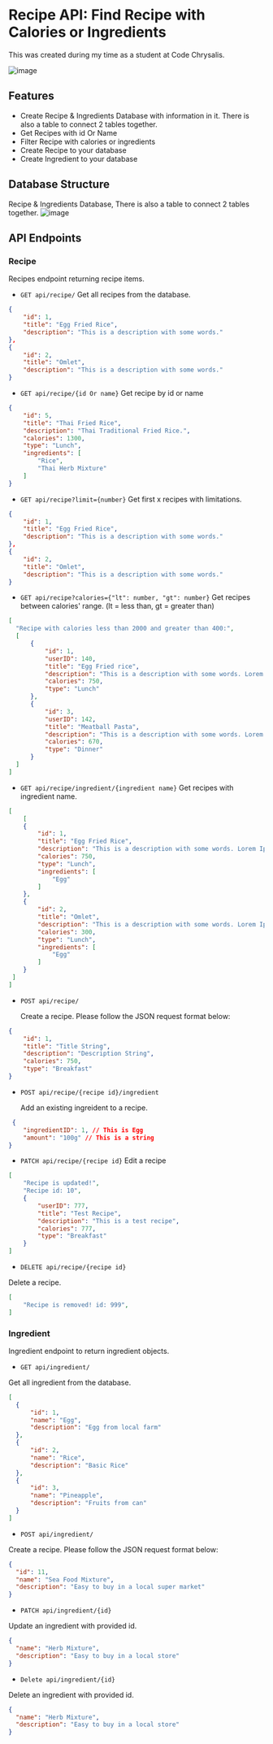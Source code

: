 # Recipe API: Find Recipe with Calories or Ingredients

This was created during my time as a student at Code Chrysalis.

![image](./images/top.jpeg)

## Features

- Create Recipe & Ingredients Database with information in it. There is also a table to connect 2 tables together.
- Get Recipes with id Or Name
- Filter Recipe with calories or ingredients
- Create Recipe to your database
- Create Ingredient to your database

## Database Structure

Recipe & Ingredients Database, There is also a table to connect 2 tables together.
![image](./images/recipe_db_structure.png)

## API Endpoints

### Recipe

Recipes endpoint returning recipe items.

- `GET api/recipe/`
  Get all recipes from the database.

```JSON
{
    "id": 1,
    "title": "Egg Fried Rice",
    "description": "This is a description with some words."
},
{
    "id": 2,
    "title": "Omlet",
    "description": "This is a description with some words."
}
```

- `GET api/recipe/{id Or name}`
  Get recipe by id or name

```JSON
{
    "id": 5,
    "title": "Thai Fried Rice",
    "description": "Thai Traditional Fried Rice.",
    "calories": 1300,
    "type": "Lunch",
    "ingredients": [
        "Rice",
        "Thai Herb Mixture"
    ]
}
```

- `GET api/recipe?limit={number}`
  Get first x recipes with limitations.

```JSON
{
    "id": 1,
    "title": "Egg Fried Rice",
    "description": "This is a description with some words."
},
{
    "id": 2,
    "title": "Omlet",
    "description": "This is a description with some words."
}
```

- `GET api/recipe?calories={"lt": number, "gt": number}`
  Get recipes between calories' range.
  (lt = less than, gt = greater than)

```JSON
[
  "Recipe with calories less than 2000 and greater than 400:",
  [
      {
          "id": 1,
          "userID": 140,
          "title": "Egg Fried rice",
          "description": "This is a description with some words. Lorem Ipsum........",
          "calories": 750,
          "type": "Lunch"
      },
      {
          "id": 3,
          "userID": 142,
          "title": "Meatball Pasta",
          "description": "This is a description with some words. Lorem Ipsum........",
          "calories": 670,
          "type": "Dinner"
      }
  ]
]
```

- `GET api/recipe/ingredient/{ingredient name}`
  Get recipes with ingredient name.

```JSON
[
    [
    {
        "id": 1,
        "title": "Egg Fried Rice",
        "description": "This is a description with some words. Lorem Ipsum........",
        "calories": 750,
        "type": "Lunch",
        "ingredients": [
            "Egg"
        ]
    },
    {
        "id": 2,
        "title": "Omlet",
        "description": "This is a description with some words. Lorem Ipsum........",
        "calories": 300,
        "type": "Lunch",
        "ingredients": [
            "Egg"
        ]
    }
 ]
]
```

- `POST api/recipe/`

  Create a recipe. Please follow the JSON request format below:

```JSON
{
    "id": 1,
    "title": "Title String",
    "description": "Description String",
    "calories": 750,
    "type": "Breakfast"
}
```

- `POST api/recipe/{recipe id}/ingredient`

  Add an existing ingreident to a recipe.

```JSON
 {
    "ingredientID": 1, // This is Egg
    "amount": "100g" // This is a string
}
```

- `PATCH api/recipe/{recipe id}`
  Edit a recipe

```JSON
[
    "Recipe is updated!",
    "Recipe id: 10",
    {
        "userID": 777,
        "title": "Test Recipe",
        "description": "This is a test recipe",
        "calories": 777,
        "type": "Breakfast"
    }
]
```

- `DELETE api/recipe/{recipe id}`

Delete a recipe.

```JSON
[
    "Recipe is removed! id: 999",
]
```

### Ingredient

Ingredient endpoint to return ingredient objects.

- `GET api/ingredient/`

Get all ingredient from the database.

```JSON
[
  {
      "id": 1,
      "name": "Egg",
      "description": "Egg from local farm"
  },
  {
      "id": 2,
      "name": "Rice",
      "description": "Basic Rice"
  },
  {
      "id": 3,
      "name": "Pineapple",
      "description": "Fruits from can"
  }
]
```

- `POST api/ingredient/`

Create a recipe. Please follow the JSON request format below:

```JSON
{
  "id": 11,
  "name": "Sea Food Mixture",
  "description": "Easy to buy in a local super market"
}
```

- `PATCH api/ingredient/{id}`

Update an ingredient with provided id.

```JSON
{
  "name": "Herb Mixture",
  "description": "Easy to buy in a local store"
}
```

- `Delete api/ingredient/{id}`

Delete an ingredient with provided id.

```JSON
{
  "name": "Herb Mixture",
  "description": "Easy to buy in a local store"
}
```
